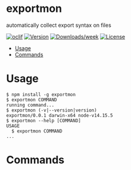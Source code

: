 exportmon
=========

automatically collect export syntax on files

[![oclif](https://img.shields.io/badge/cli-oclif-brightgreen.svg)](https://oclif.io)
[![Version](https://img.shields.io/npm/v/exportmon.svg)](https://npmjs.org/package/exportmon)
[![Downloads/week](https://img.shields.io/npm/dw/exportmon.svg)](https://npmjs.org/package/exportmon)
[![License](https://img.shields.io/npm/l/exportmon.svg)](https://github.com/michael2995/exportmon/blob/master/package.json)

<!-- toc -->
* [Usage](#usage)
* [Commands](#commands)
<!-- tocstop -->
# Usage
<!-- usage -->
```sh-session
$ npm install -g exportmon
$ exportmon COMMAND
running command...
$ exportmon (-v|--version|version)
exportmon/0.0.1 darwin-x64 node-v14.15.5
$ exportmon --help [COMMAND]
USAGE
  $ exportmon COMMAND
...
```
<!-- usagestop -->
# Commands
<!-- commands -->

<!-- commandsstop -->
